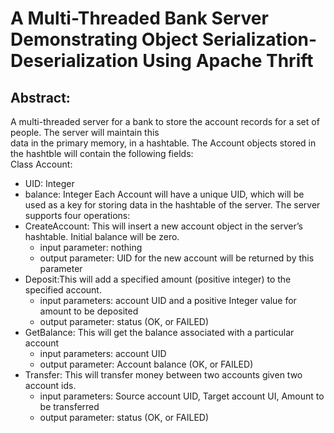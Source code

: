 # A Multi-Threaded Bank Server Demonstrating Object Serialization-Deserialization Using Apache Thrift 

## Abstract:

A multi-threaded server for a bank to store the account records for a set of people. The server will maintain this<br /> data in the primary memory, in a hashtable. The Account objects stored in the hashtble will contain the following fields:<br />
Class Account:
  * UID: Integer
  * balance: Integer
Each Account will have a unique UID, which will be used as a key for storing data in the hashtable of the server. The server supports four operations:
* CreateAccount: This will insert a new account object in the server’s hashtable. Initial balance will be zero.
  * input parameter: nothing
  * output parameter: UID for the new account will be returned by this parameter
* Deposit:This will add a specified amount (positive integer) to the specified account.
  * input parameters: account UID and a positive Integer value for amount to be deposited
  * output parameter: status (OK, or FAILED)
* GetBalance: This will get the balance associated with a particular account
  * input parameters: account UID
  * output parameter: Account balance (OK, or FAILED)
* Transfer: This will transfer money between two accounts given two account ids.
  * input parameters: Source account UID, Target account UI, Amount to be transferred
  * output parameter: status (OK, or FAILED)


